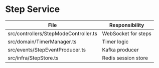 # Step Service

| File | Responsibility |
| --- | --- |
| src/controllers/StepModeController.ts | WebSocket for steps |
| src/domain/TimerManager.ts | Timer logic |
| src/events/StepEventProducer.ts | Kafka producer |
| src/infra/StepStore.ts | Redis session store |
